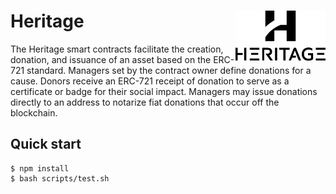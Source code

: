 # Heritage <img align="right" src="https://raw.githubusercontent.com/Heritage-Aero/heritage/master/imgs/HeritageHighRes.png" height="80px" />

The Heritage smart contracts facilitate the creation, donation, and issuance of an asset based on the ERC-721 standard. Managers set by the contract owner define donations for a cause. Donors receive an ERC-721 receipt of donation to serve as a certificate or badge for their social impact. Managers may issue donations directly to an address to notarize fiat donations that occur off the blockchain.

## Quick start

```
$ npm install
$ bash scripts/test.sh
```

